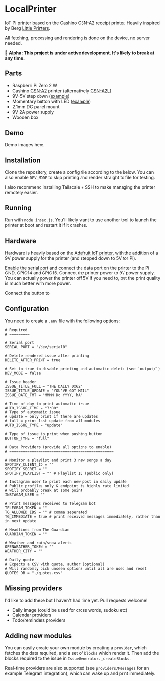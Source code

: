 # LocalPrinter

IoT Pi printer based on the Cashino CSN-A2 receipt printer. Heavily inspired by Berg [Little Printers](https://nordprojects.co/projects/littleprinters/). 

All fetching, processing and rendering is done on the device, no server needed.

**🚨 Alpha: This project is under active development. It's likely to break at any time.**

## Parts

* Raspberri Pi Zero 2 W
* Cashino [CSN-A2](https://www.alibaba.com/product-detail/CASHINO-58mm-Embedded-ticket-printer-CSN_60531714536.html) printer (alternatively [CSN-A2L](https://www.alibaba.com/product-detail/Cashino-CSN-A2-2inch-58mm-Kiosk_1600441215807.html?spm=a2700.galleryofferlist.normal_offer.d_title.658922e1AFb4oR))
* 9V-5V step down ([example](https://www.ebay.co.uk/itm/193632397779?var=493943066064))
* Momentary button with LED ([example](https://www.ebay.co.uk/itm/183415145654?var=690724911342))
* 2.1mm DC panel mount
* 9V 2A power supply
* Wooden box

## Demo

Demo images here.

## Installation

Clone the repository, create a config file according to the below. You can also enable `DEV_MODE` to skip printing and render straight to file for testing.

I also recommend installing Tailscale + SSH to make managing the printer remotely easier.

## Running

Run with `node index.js`. You'll likely want to use another tool to launch the printer at boot and restart it if it crashes.

## Hardware

Hardware is heavily based on the [Adafruit IoT printer](https://learn.adafruit.com/pi-thermal-printer), with the addition of a 9V power supply for the printer (and stepped down to 5V for Pi).

[Enable the serial port](https://learn.adafruit.com/adafruits-raspberry-pi-lesson-5-using-a-console-cable/enabling-serial-console#option-2-enabling-via-raspi-config-1961278-5) and connect the data port on the printer to the Pi GND, GPIO14 and GPIO15. Connect the printer power to 9V power supply. You can actually power the printer off 5V if you need to, but the print quality is much better with more power.

Connect the button to 

## Configuration

You need to create a `.env` file with the following options:

```
# Required
# =========

# Serial port
SERIAL_PORT = "/dev/serial0"

# Delete rendered issue after printing
DELETE_AFTER_PRINT = true

# Set to true to disable printing and automatic delete (see `output/`)
DEV_MODE = false

# Issue header
ISSUE_TITLE_FULL = "THE DAILY 0x62"
ISSUE_TITLE_UPDATE = "YOU'VE GOT MAIL"
ISSUE_DATE_FMT = "MMMM Do YYYY, hA"

# Time of day to print automatic issue
AUTO_ISSUE_TIME = "7:00"
# Type of automatic issue
# update = only print if there are updates
# full = print last update from all modules
AUTO_ISSUE_TYPE = "update"

# Type of issue to print when pushing button
BUTTON_TYPE = "full"

# Data Providers (provide all options to enable)
# ===============================================

# Monitor a playlist and print 3 new songs a day
SPOTIFY_CLIENT_ID = ""
SPOTIFY_SECRET = ""
SPOTIFY_PLAYLIST = "" # Playlist ID (public only)

# Instagram user to print each new post in daily update
# Public profiles only & endpoint is highly rate limited
# will probably break at some point
INSTAGAM_USER = ""

# Print messages received to Telegram bot
TELEGRAM_TOKEN = ""
TG_ALLOWED_IDS = "" # comma seperated
TG_IMMEDIATE = true # print received messages immediately, rather than in next update

# Headlines from The Guardian
GUARDIAN_TOKEN = ""

# Weather and rain/snow alerts
OPENWEATHER_TOKEN = ""
WEATHER_CITY = ""

# Daily quote
# Expects a CSV with quote, author (optional)
# Will randomly pick unseen options until all are used and reset
QUOTES_DB = "./quotes.csv"
```


## Missing providers

I'd like to add these but I haven't had time yet. Pull requests welcome!

* Daily image (could be used for cross words, sudoku etc)
* Calendar providers
* Todo/reminders providers

## Adding new modules

You can easily create your own module by creating a `provider`, which fetches the data required, and
a set of `blocks` which render it. Then add the blocks required to the issue in `IssueGenerator._createBlocks`.

Real-time providers are also supported (see `providers/Messages` for an example Telegram integration), which
can wake up and print immediately.